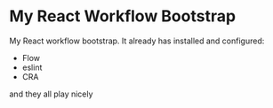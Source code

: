 # My React Workflow Bootstrap

My React workflow bootstrap. It already has installed and configured:

- Flow
- eslint
- CRA

and they all play nicely